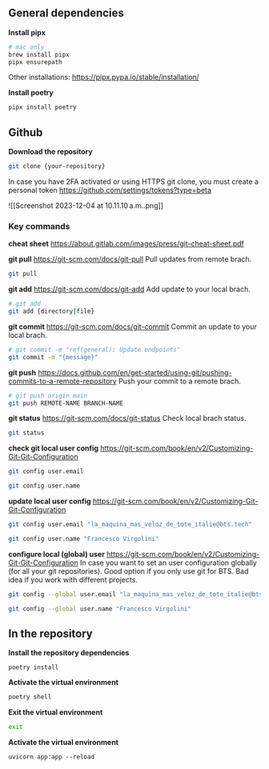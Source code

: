 
## General dependencies

**Install pipx**
```sh
# mac only
brew install pipx
pipx ensurepath
```

Other installations:
https://pipx.pypa.io/stable/installation/

**Install poetry**
```sh
pipx install poetry
```

## Github

**Download the repository**
```sh
git clone {your-repository}
```

In case you have 2FA activated or using HTTPS git clone, you must create a personal token
https://github.com/settings/tokens?type=beta

![[Screenshot 2023-12-04 at 10.11.10 a.m..png]]

### Key commands
**cheat sheet**
https://about.gitlab.com/images/press/git-cheat-sheet.pdf

**git pull** https://git-scm.com/docs/git-pull
Pull updates from remote brach.
```sh
git pull
```

**git add** https://git-scm.com/docs/git-add
Add update to your local brach.
```sh
# git add .
git add {directory|file}
```

**git commit** https://git-scm.com/docs/git-commit
Commit an update to your local brach.
```sh
# git commit -m "ref(general): Update endpoints"
git commit -m "{message}"
```

**git push** https://docs.github.com/en/get-started/using-git/pushing-commits-to-a-remote-repository
Push your commit to a remote brach.
```sh
# git push origin main
git push REMOTE-NAME BRANCH-NAME
```

**git status** https://git-scm.com/docs/git-status
Check local brach status.
```sh
git status
```

**check git local user config** https://git-scm.com/book/en/v2/Customizing-Git-Git-Configuration
```sh
git config user.email
```

```sh
git config user.name
```

**update local user config** https://git-scm.com/book/en/v2/Customizing-Git-Git-Configuration
```sh
git config user.email "la_maquina_mas_veloz_de_tote_italie@bts.tech"
```

```sh
git config user.name "Francesco Virgolini"
```

**configure local (global) user** https://git-scm.com/book/en/v2/Customizing-Git-Git-Configuration
In case you want to set an user configuration globally (for all your git repositories).
Good option if you only use git for BTS. Bad idea if you work with different projects.

```sh
git config --global user.email "la_maquina_mas_veloz_de_tote_italie@bts.tech"
```

```sh
git config --global user.name "Francesco Virgolini"
```

## In the repository

**Install the repository dependencies**
```
poetry install
```

**Activate the virtual environment**
```sh
poetry shell
```

**Exit the virtual environment**
```sh
exit
```

**Activate the virtual environment**
```
uvicorn app:app --reload
```
